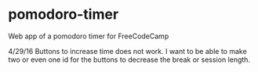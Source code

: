 # pomodoro-timer
Web app of a pomodoro timer for FreeCodeCamp

4/29/16
Buttons to increase time does not work. I want to be able to make two or even one id for the buttons to decrease the break or session
length.
